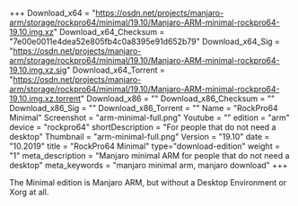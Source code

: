 +++
Download_x64 = "https://osdn.net/projects/manjaro-arm/storage/rockpro64/minimal/19.10/Manjaro-ARM-minimal-rockpro64-19.10.img.xz"
Download_x64_Checksum = "7e00e0011e4dea52e805fb4c0a8395e91d652b79"
Download_x64_Sig = "https://osdn.net/projects/manjaro-arm/storage/rockpro64/minimal/19.10/Manjaro-ARM-minimal-rockpro64-19.10.img.xz.sig"
Download_x64_Torrent = "https://osdn.net/projects/manjaro-arm/storage/rockpro64/minimal/19.10/Manjaro-ARM-minimal-rockpro64-19.10.img.xz.torrent"
Download_x86 = ""
Download_x86_Checksum = ""
Download_x86_Sig = ""
Download_x86_Torrent = ""
Name = "RockPro64 Minimal"
Screenshot = "arm-minimal-full.png"
Youtube = ""
edition = "arm"
device = "rockpro64"
shortDescription = "For people that do not need a desktop"
Thumbnail = "arm-minimal-full.png"
Version = "19.10"
date = "10.2019"
title = "RockPro64 Minimal"
type="download-edition"
weight = "1"
meta_description = "Manjaro minimal ARM for people that do not need a desktop"
meta_keywords = "manjaro minimal arm, manjaro download"
+++

The Minimal edition is Manjaro ARM, but without a Desktop Environment or Xorg at all.

